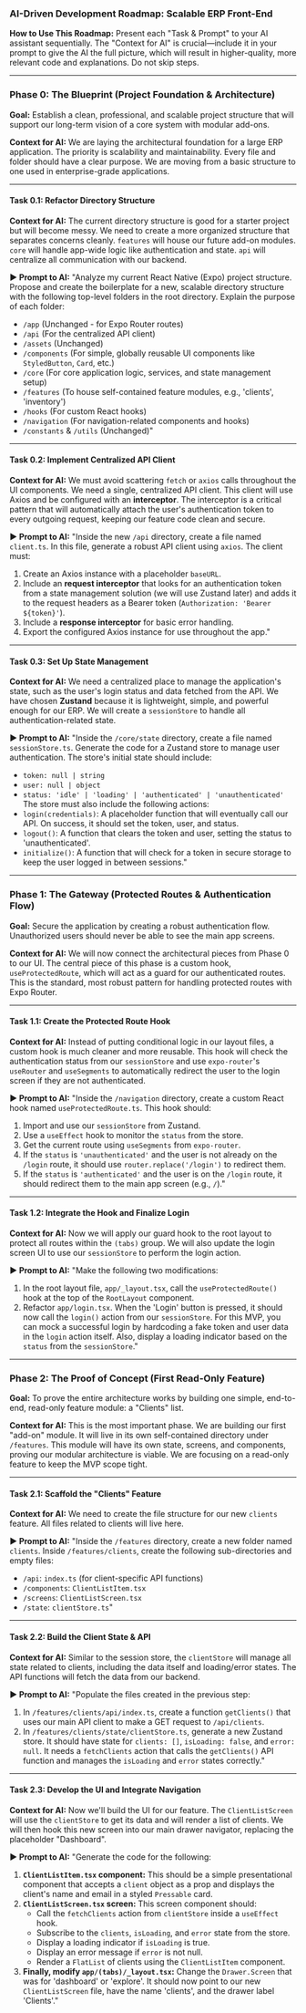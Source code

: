 ### **AI-Driven Development Roadmap: Scalable ERP Front-End**

**How to Use This Roadmap:**
Present each "Task & Prompt" to your AI assistant sequentially. The "Context for AI" is crucial—include it in your prompt to give the AI the full picture, which will result in higher-quality, more relevant code and explanations. Do not skip steps.

---

### **Phase 0: The Blueprint (Project Foundation & Architecture)**

**Goal:** Establish a clean, professional, and scalable project structure that will support our long-term vision of a core system with modular add-ons.

**Context for AI:** We are laying the architectural foundation for a large ERP application. The priority is scalability and maintainability. Every file and folder should have a clear purpose. We are moving from a basic structure to one used in enterprise-grade applications.

---

#### **Task 0.1: Refactor Directory Structure**

**Context for AI:** The current directory structure is good for a starter project but will become messy. We need to create a more organized structure that separates concerns cleanly. `features` will house our future add-on modules. `core` will handle app-wide logic like authentication and state. `api` will centralize all communication with our backend.

**▶️ Prompt to AI:**
"Analyze my current React Native (Expo) project structure. Propose and create the boilerplate for a new, scalable directory structure with the following top-level folders in the root directory. Explain the purpose of each folder:
*   `/app` (Unchanged - for Expo Router routes)
*   `/api` (For the centralized API client)
*   `/assets` (Unchanged)
*   `/components` (For simple, globally reusable UI components like `StyledButton`, `Card`, etc.)
*   `/core` (For core application logic, services, and state management setup)
*   `/features` (To house self-contained feature modules, e.g., 'clients', 'inventory')
*   `/hooks` (For custom React hooks)
*   `/navigation` (For navigation-related components and hooks)
*   `/constants` & `/utils` (Unchanged)"

---

#### **Task 0.2: Implement Centralized API Client**

**Context for AI:** We must avoid scattering `fetch` or `axios` calls throughout the UI components. We need a single, centralized API client. This client will use Axios and be configured with an **interceptor**. The interceptor is a critical pattern that will automatically attach the user's authentication token to every outgoing request, keeping our feature code clean and secure.

**▶️ Prompt to AI:**
"Inside the new `/api` directory, create a file named `client.ts`. In this file, generate a robust API client using `axios`. The client must:
1.  Create an Axios instance with a placeholder `baseURL`.
2.  Include an **request interceptor** that looks for an authentication token from a state management solution (we will use Zustand later) and adds it to the request headers as a Bearer token (`Authorization: 'Bearer ${token}'`).
3.  Include a **response interceptor** for basic error handling.
4.  Export the configured Axios instance for use throughout the app."

---

#### **Task 0.3: Set Up State Management**

**Context for AI:** We need a centralized place to manage the application's state, such as the user's login status and data fetched from the API. We have chosen **Zustand** because it is lightweight, simple, and powerful enough for our ERP. We will create a `sessionStore` to handle all authentication-related state.

**▶️ Prompt to AI:**
"Inside the `/core/state` directory, create a file named `sessionStore.ts`. Generate the code for a Zustand store to manage user authentication. The store's initial state should include:
*   `token: null | string`
*   `user: null | object`
*   `status: 'idle' | 'loading' | 'authenticated' | 'unauthenticated'`
The store must also include the following actions:
*   `login(credentials)`: A placeholder function that will eventually call our API. On success, it should set the token, user, and status.
*   `logout()`: A function that clears the token and user, setting the status to 'unauthenticated'.
*   `initialize()`: A function that will check for a token in secure storage to keep the user logged in between sessions."

---

### **Phase 1: The Gateway (Protected Routes & Authentication Flow)**

**Goal:** Secure the application by creating a robust authentication flow. Unauthorized users should never be able to see the main app screens.

**Context for AI:** We will now connect the architectural pieces from Phase 0 to our UI. The central piece of this phase is a custom hook, `useProtectedRoute`, which will act as a guard for our authenticated routes. This is the standard, most robust pattern for handling protected routes with Expo Router.

---

#### **Task 1.1: Create the Protected Route Hook**

**Context for AI:** Instead of putting conditional logic in our layout files, a custom hook is much cleaner and more reusable. This hook will check the authentication status from our `sessionStore` and use `expo-router`'s `useRouter` and `useSegments` to automatically redirect the user to the login screen if they are not authenticated.

**▶️ Prompt to AI:**
"Inside the `/navigation` directory, create a custom React hook named `useProtectedRoute.ts`. This hook should:
1.  Import and use our `sessionStore` from Zustand.
2.  Use a `useEffect` hook to monitor the `status` from the store.
3.  Get the current route using `useSegments` from `expo-router`.
4.  If the `status` is `'unauthenticated'` and the user is not already on the `/login` route, it should use `router.replace('/login')` to redirect them.
5.  If the `status` is `'authenticated'` and the user is on the `/login` route, it should redirect them to the main app screen (e.g., `/`)."

---

#### **Task 1.2: Integrate the Hook and Finalize Login**

**Context for AI:** Now we will apply our guard hook to the root layout to protect all routes within the `(tabs)` group. We will also update the login screen UI to use our `sessionStore` to perform the login action.

**▶️ Prompt to AI:**
"Make the following two modifications:
1.  In the root layout file, `app/_layout.tsx`, call the `useProtectedRoute()` hook at the top of the `RootLayout` component.
2.  Refactor `app/login.tsx`. When the 'Login' button is pressed, it should now call the `login()` action from our `sessionStore`. For this MVP, you can mock a successful login by hardcoding a fake token and user data in the `login` action itself. Also, display a loading indicator based on the `status` from the `sessionStore`."

---

### **Phase 2: The Proof of Concept (First Read-Only Feature)**

**Goal:** To prove the entire architecture works by building one simple, end-to-end, read-only feature module: a "Clients" list.

**Context for AI:** This is the most important phase. We are building our first "add-on" module. It will live in its own self-contained directory under `/features`. This module will have its own state, screens, and components, proving our modular architecture is viable. We are focusing on a read-only feature to keep the MVP scope tight.

---

#### **Task 2.1: Scaffold the "Clients" Feature**

**Context for AI:** We need to create the file structure for our new `clients` feature. All files related to clients will live here.

**▶️ Prompt to AI:**
"Inside the `/features` directory, create a new folder named `clients`. Inside `/features/clients`, create the following sub-directories and empty files:
*   `/api`: `index.ts` (for client-specific API functions)
*   `/components`: `ClientListItem.tsx`
*   `/screens`: `ClientListScreen.tsx`
*   `/state`: `clientStore.ts`"

---

#### **Task 2.2: Build the Client State & API**

**Context for AI:** Similar to the session store, the `clientStore` will manage all state related to clients, including the data itself and loading/error states. The API functions will fetch the data from our backend.

**▶️ Prompt to AI:**
"Populate the files created in the previous step:
1.  In `/features/clients/api/index.ts`, create a function `getClients()` that uses our main API client to make a GET request to `/api/clients`.
2.  In `/features/clients/state/clientStore.ts`, generate a new Zustand store. It should have state for `clients: []`, `isLoading: false`, and `error: null`. It needs a `fetchClients` action that calls the `getClients()` API function and manages the `isLoading` and `error` states correctly."

---

#### **Task 2.3: Develop the UI and Integrate Navigation**

**Context for AI:** Now we'll build the UI for our feature. The `ClientListScreen` will use the `clientStore` to get its data and will render a list of clients. We will then hook this new screen into our main drawer navigator, replacing the placeholder "Dashboard".

**▶️ Prompt to AI:**
"Generate the code for the following:
1.  **`ClientListItem.tsx` component:** This should be a simple presentational component that accepts a `client` object as a prop and displays the client's name and email in a styled `Pressable` card.
2.  **`ClientListScreen.tsx` screen:** This screen component should:
    *   Call the `fetchClients` action from `clientStore` inside a `useEffect` hook.
    *   Subscribe to the `clients`, `isLoading`, and `error` state from the store.
    *   Display a loading indicator if `isLoading` is true.
    *   Display an error message if `error` is not null.
    *   Render a `FlatList` of clients using the `ClientListItem` component.
3.  **Finally, modify `app/(tabs)/_layout.tsx`:** Change the `Drawer.Screen` that was for 'dashboard' or 'explore'. It should now point to our new `ClientListScreen` file, have the name 'clients', and the drawer label 'Clients'."